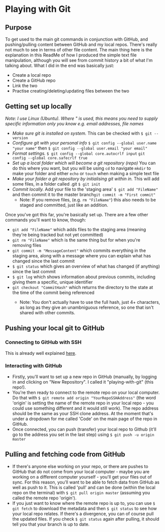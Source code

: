 <h1> Playing with Git</h1>

<h2> Purpose</h2>

To get used to the main git commands in conjunction with GitHub, and pushing/pulling content between GitHub and my local repos. There's really not much to see in terms of other file content. The main thing here is the explanation in this ReadMe of how I produced the simple text file manipulation, although you will see from commit history a bit of what I'm talking about. What I did in the end was basically just:
    <p>
    <ul>
    <li>Create a local repo</li>
    <li>Create a GitHub repo</li>
    <li>Link the two</li>
    <li>Practise creating/deleting/updating files between the two</li>
    </ul>
    </p>

<h2> Getting set up locally</h2>

<i>Note: I use Linux (Ubuntu). Where " is used, this means you need to supply specific information only you know e.g. email addresses, file names</i>

<ul>
    <li><i>Make sure git is installed on system.</i> This can be checked with <code>$ git --version</code> </li>
    <li><i>Configure git with your personal info</i> <code>$ git config --global user.name "your name"</code> then <code>$ git config --global user.email "your email"</code></li>
    <li><i>Format settings.</i> <code>$ git config --global core.autocrlf input</code> <code>git config --global core.safecrlf true</code> </li>
    <li><i>Set up a local folder which will become a git repository (repo)</i> You can do this where you want, but you will be using <code>cd</code> to navigate <code>mkdir</code> to make your folder and either <code>echo</code> or <code>touch</code> when making a simple text file </li>
    <li><i>Make your folder a git repository by initialising git within in.</i> This will add some files, in a folder called .git <code>$ git init</code> </li>
    <li><i>Commit locally.</i> Add your file to the 'staging area' <code>$ git add "FileName"</code> and then commit it to the master branch<code>git commit -m "First commit"</code> 
        <ul>
            <li>
                Note: If you remove files, (e.g. <code>rm "FileName"</code>) this also needs to be staged and committed, just like an addition.
            </li>
        </ul>
    </li>
</ul>

Once you've got this far, you're basically set up. There are a few other commands you'll want to know, though:

<ul>
    <li><code>git add "FileName"</code> which adds files to the staging area (meaning they're being tracked but not yet committed)</li>
    <li><code>git rm "FileName"</code> which is the same thing but for when you're removing files</li>
 <li><code>git commit -m "MessageContent"</code> which commits everything in the staging area, along with a message where you can explain what has changed since the last commit</li>
    <li><code>$ git status</code> which gives an overview of what has changed (if anything) since the last commit</li>
    <li><code>$ git log</code> which shows information about previous commits, including giving them a specific, unique identifier</li>
    <li><code>git checkout "CommitHash"</code> which returns the directory to the state at the time of the commit being referenced</li>
    <ul>
            <li>
                Note: You don't actually have to use the full hash, just 4+ characters, as long as they give an unambniguous reference, so one that isn't shared with other commits.
            </li>
        </ul>
</ul>
    
<h2> Pushing your local git to GitHub</h2>

<h3>Connecting to GitHub with SSH</h3>

This is already well explained <a href = "https://docs.github.com/en/github/authenticating-to-github/connecting-to-github-with-ssh">here<a>.
    
<h3> Interacting with GitHub</h3>
<ul>
    
<li>Firstly, you'll want to set up a new repo in GitHub (manually, by logging in and clicking on "New Repository". I called it "playing-with-git" (this repo!).</li>
 
<li>You're then ready to connect to the remote repo on your local computer. Do that with <code>$ git remote add origin "YourRepoSSHAddress"</code> (the word 'origin' is setting the name of the remote repo in your local repo - you could use something different and it would still work). The repo address should be the same as your SSH clone address. At the moment that's under a dropdown for me called 'Code' on the main page of the repo in GitHub.</li>

<li>Once connected, you can push (transfer) your local repo to Github (it'll go to the address you set in the last step) using <code>$ git push -u origin master</code></li>

</ul>

<h2> Pulling and fetching code from GitHub</h2>

<ul>
    
<li>If there's anyone else working on your repo, or there are pushes to GitHub that do not come from your local computer - maybe you are working on a different computer yourself - you'll get your files out of sync. For this reason, you'll want to be able to fetch data from GitHub as well as push to it. This is called 'pull' and can be done (within the local repo on the terminal) with <code>$ git pull origin master</code> (assuming you called the remote repo 'origin').</li>

<li>If you just want to know where the remote repo is up to, you can use <code>$ git fetch</code> to download the metadata and then <code>$ git status</code> to see how your local repo relates. If there's a divergence, you can of course pull the updated files. If you check <code>$ git status</code> again after pulling, it should tell you that your branch is up to date.</li>
